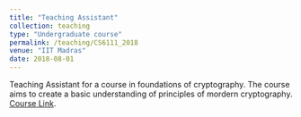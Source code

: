 ```yaml
---
title: "Teaching Assistant"
collection: teaching
type: "Undergraduate course"
permalink: /teaching/CS6111_2018
venue: "IIT Madras"
date: 2018-08-01
---
```


Teaching Assistant for a course in foundations of cryptography. The course aims to create a basic understanding of principles of mordern cryptography. [Course Link](http://www.cse.iitm.ac.in/~shwetaag/CS6111-2018.htm).
